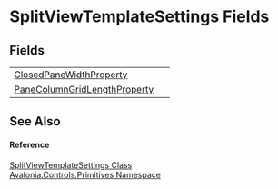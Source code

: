 # SplitViewTemplateSettings Fields




## Fields
<table>
<tr>
<td><a href="F_Avalonia_Controls_Primitives_SplitViewTemplateSettings_ClosedPaneWidthProperty">ClosedPaneWidthProperty</a></td>
<td> </td>
</tr>
<tr>
<td><a href="F_Avalonia_Controls_Primitives_SplitViewTemplateSettings_PaneColumnGridLengthProperty">PaneColumnGridLengthProperty</a></td>
<td> </td>
</tr>
</table>

## See Also


#### Reference
<a href="T_Avalonia_Controls_Primitives_SplitViewTemplateSettings">SplitViewTemplateSettings Class</a>  
<a href="N_Avalonia_Controls_Primitives">Avalonia.Controls.Primitives Namespace</a>  

